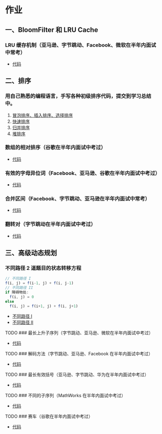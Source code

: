 # 作业
## 一、BloomFilter 和 LRU Cache

### LRU 缓存机制（亚马逊、字节跳动、Facebook、微软在半年内面试中常考）

+ [代码](./146LRUCache.js)




## 二、排序

### 用自己熟悉的编程语言，手写各种初级排序代码，提交到学习总结中。

1. [冒泡排序、插入排序、选择排序](./sort-basic.js)
2. [快速排序](./sort-quick.js)
3. [归并排序](./sort-merge.js)
4. [堆排序](./sort-heap.js) 

### 数组的相对排序（谷歌在半年内面试中考过）

+ [代码](./1112relativeSortArray.js)

### 有效的字母异位词（Facebook、亚马逊、谷歌在半年内面试中考过）

+ [代码](./242isAnagram.js)

### 合并区间（Facebook、字节跳动、亚马逊在半年内面试中常考）

+ [代码](./056merge.js)

### 翻转对（字节跳动在半年内面试中考过）

+ [代码](./493reversePairs.js)





## 三、高级动态规划

### 不同路径 2 道题目的状态转移方程

```js
// 不同路径 I
f(i, j) = f(i-1, j) + f(i, j-1)
// 不同路径 II
if 障碍物处:
  f(i, j) = 0
else
  f(i, j) = f(i+1, j) + f(i, j+1)
```

+ [不同路径 I](./062uniquePaths.js)
+ [不同路径 II](./063uniquePathsWithObstacles.js)

TODO ### 最长上升子序列（字节跳动、亚马逊、微软在半年内面试中考过）

+ [代码](./300lengthOfLIS.js)

TODO ### 解码方法（字节跳动、亚马逊、Facebook 在半年内面试中考过）

+ [代码](./091numDecodings.js)

TODO ### 最长有效括号（亚马逊、字节跳动、华为在半年内面试中考过）

+ [代码](./032longestValidParentheses.js)

TODO ### 不同的子序列（MathWorks 在半年内面试中考过）

+ [代码](./115numDistinct.js)

TODO ### 赛车（谷歌在半年内面试中考过）

+ [代码](./818racecar.js)
